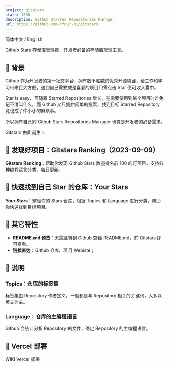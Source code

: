 ```yaml
---
project: gitstars
stars: 1590
description: Github Starred Repositories Manager
url: https://github.com/cfour-hi/gitstars
---
```


简体中文 / English

Github Stars 存储库管理器，开发者必备的存储库管理工具。

🎯 背景
-----

Github 作为开发者的第一社交平台，拥有数不胜数的优秀开源项目，给工作和学习带来巨大方便，遇到自己需要或是喜爱的项目只需点击 Star 便可收入囊中。

Star is easy，可随着 Starred Repositories 增长，在需要使用到某个项目时难免记不清叫什么，而 Github 又只提供简单的搜索，找到目标 Starred Repository 竟也成了件小小的麻烦事。

所以拥有自己的 Github Stars Repositories Manager 也算是开发者的必备需求。

Gitstars 由此诞生 💡

👀 发现好项目：Gitstars Ranking（2023-09-09）
-------------------------------------

**Gitstars Ranking**：帮助你发现 Github Stars 数量排名前 100 的好项目，支持各种编程语言分类，每日更新。

🚀 快速找到自己 Star 的仓库：Your Stars
-----------------------------

**Your Stars**：整理你的 Stars 仓库，根据 Topics 和 Language 进行分类，帮助你快速找到目标项目。

👻 其它特性
-------

-   **README.md 预览**：无需跳转到 Github 查看 README.md，在 Gitstars 即可查看。
-   **链接直达**：Github 仓库、项目 Webiste；

📖 说明
-----

### Topics：仓库的标签集

标签集由 Repository 作者定义，一般都是与 Repository 相关的关键词，大多以英文为主。

### Language：仓库的主编程语言

Github 会统计分析 Repository 的文件，确定 Repository 的主编程语言。

🤖 Vercel 部署
------------

WIKI Vercel 部署
